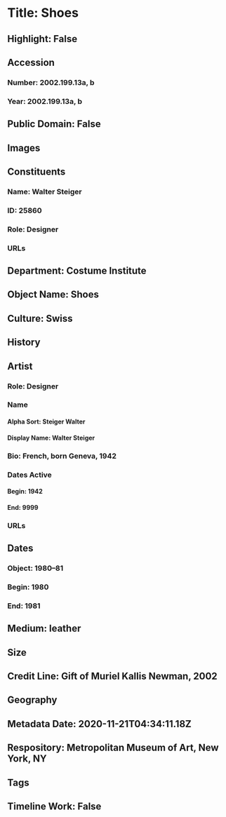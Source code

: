 # Title: Shoes
## Highlight: False
## Accession
### Number: 2002.199.13a, b
### Year: 2002.199.13a, b
## Public Domain: False
## Images
## Constituents
### Name: Walter Steiger
### ID: 25860
### Role: Designer
### URLs
## Department: Costume Institute
## Object Name: Shoes
## Culture: Swiss
## History
## Artist
### Role: Designer
### Name
#### Alpha Sort: Steiger Walter
#### Display Name: Walter Steiger
### Bio: French, born Geneva, 1942
### Dates Active
#### Begin: 1942
#### End: 9999
### URLs
## Dates
### Object: 1980–81
### Begin: 1980
### End: 1981
## Medium: leather
## Size
## Credit Line: Gift of Muriel Kallis Newman, 2002
## Geography
## Metadata Date: 2020-11-21T04:34:11.18Z
## Respository: Metropolitan Museum of Art, New York, NY
## Tags
## Timeline Work: False